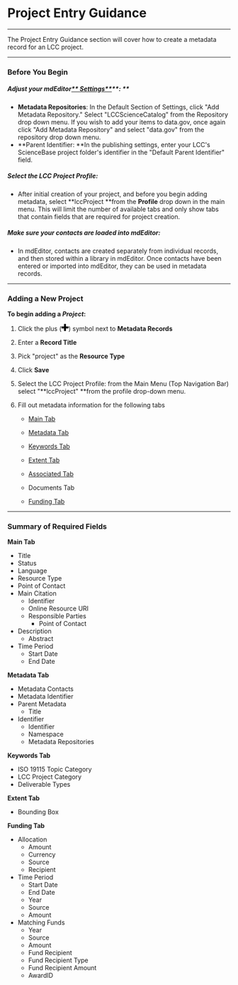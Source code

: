 # Project Entry Guidance

---

The Project Entry Guidance section will cover how to create a metadata record for an LCC project.

---

### Before You Begin

##### **Adjust your mdEditor**[** Settings**](/settings.md)**: **

* **Metadata Repositories**: In the Default Section of Settings, click "Add Metadata Repository." Select "LCCScienceCatalog" from the Repository drop down menu. If you wish to add your items to data.gov, once again click "Add Metadata Repository" and select "data.gov" from the repository drop down menu.
* **Parent Identifier: **In the publishing settings, enter your LCC's ScienceBase project folder's identifier in the "Default Parent Identifier" field.

##### **Select the LCC Project Profile**:

* After initial creation of your project, and before you begin adding metadata, select **lccProject **from the **Profile** drop down in the main menu. This will limit the number of available tabs and only show tabs that contain fields that are required for project creation.

##### **Make sure your contacts are loaded into mdEditor:**

* In mdEditor, contacts are created separately from individual records, and then stored within a library in mdEditor. Once contacts have been entered or imported into mdEditor, they can be used in metadata records.

---

### Adding a New Project

**To begin adding a **_**Project**_**:**

1. Click the plus \(![](/assets/symbol_plus_16.png)\) symbol next to **Metadata Records**
2. Enter a **Record Title**
3. Pick "project" as the **Resource Type**
4. Click **Save**
5. Select the LCC Project Profile: from the Main Menu \(Top Navigation Bar\) select "**lccProject" **from the profile drop-down menu. 
6. Fill out metadata information for the following tabs

   * [Main Tab](/record/main/record-main-copy.md)

   * [Metadata Tab](/record/main/metadata-tab.md)

   * [Keywords Tab](/record/main/keywords-tab.md)

   * [Extent Tab](/record/main/extent-tab.md)

   * [Associated Tab](/record/main/associating-records.md)

   * Documents Tab

   * [Funding Tab](/record/main/funding-tab.md)

---

### Summary of Required Fields

**Main Tab**

* Title
* Status
* Language
* Resource Type
* Point of Contact
* Main Citation
  * Identifier
  * Online Resource URI
  * Responsible Parties 
    * Point of Contact
* Description
  * Abstract
* Time Period
  * Start Date
  * End Date

**Metadata Tab**

* Metadata Contacts
* Metadata Identifier
* Parent Metadata
  * Title 
* Identifier 
  * Identifier
  * Namespace
  * Metadata Repositories 

**Keywords Tab**

* ISO 19115 Topic Category
* LCC Project Category 
* Deliverable Types

**Extent Tab**

* Bounding Box

**Funding Tab**

* Allocation
  * Amount 
  * Currency 
  * Source 
  * Recipient 
* Time Period
  * Start Date
  * End Date
  * Year 
  * Source
  * Amount 
* Matching Funds
  * Year
  * Source 
  * Amount 
  * Fund Recipient 
  * Fund Recipient Type
  * Fund Recipient Amount 
  * AwardID 




